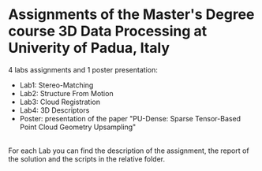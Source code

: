 # Assignments of the Master's Degree course **3D Data Processing** at Univerity of Padua, Italy
4 labs assignments and 1 poster presentation:
- Lab1: Stereo-Matching
- Lab2: Structure From Motion
- Lab3: Cloud Registration
- Lab4: 3D Descriptors
- Poster: presentation of the paper "PU-Dense: Sparse Tensor-Based Point Cloud Geometry Upsampling"
<br/><br/>

For each Lab you can find the description of the assignment, the report of the solution and the scripts in the relative folder.
